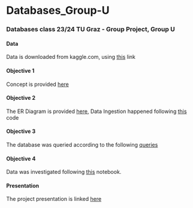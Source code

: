 # Databases_Group-U
### Databases class 23/24 TU Graz - Group Project, Group U
#### Data
Data is downloaded from kaggle.com, using [this](https://www.kaggle.com/datasets/usdot/flight-delays?select=airports.csv) link

#### Objective 1
Concept is provided [here](https://github.com/Rennacker54/Databases_Group-U/blob/main/Objective%201_DBConcept_Group%20U.pdf)
#### Objective 2
The ER Diagram is provided [here](https://github.com/Rennacker54/Databases_Group-U/blob/main/Objective%202_ER%20Diagram.png), Data Ingestion happened following [this](https://github.com/Rennacker54/Databases_Group-U/blob/main/Objective%202_Data%20Ingestion.sql) code
#### Objective 3
The database was queried according to the following [queries](https://github.com/Rennacker54/Databases_Group-U/blob/main/Objective%203_Queries.sql)
#### Objective 4
Data was investigated following [this](https://github.com/Rennacker54/Databases_Group-U/blob/main/Objective%204_Presenting%20Results.ipynb)  notebook.
#### Presentation
The project presentation is linked [here](https://github.com/Rennacker54/Databases_Group-U/blob/main/DBProject_Group%20U.pptx)

